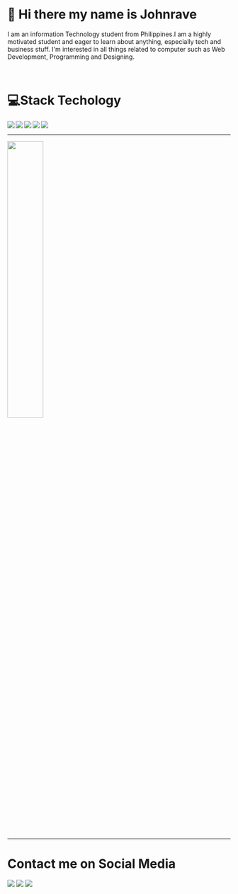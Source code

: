 
<h1>👋 Hi there my name is Johnrave</h1>
<p>I am an information Technology student from Philippines.I am a highly motivated student and eager to learn about anything, especially tech and business stuff. I'm interested in all things related to computer such as Web Development, Programming and Designing.</p>

<br/>
<!--- Languages --->
<h1>💻Stack Techology</h1>
<img  align ="left" src="https://img.shields.io/badge/HTML5-E34F26?style=for-the-badge&logo=html5&logoColor=white"/>
<img  align ="left" src="https://img.shields.io/badge/CSS3-1572B6?style=for-the-badge&logo=css3&logoColor=white"/>
<img  align ="left" src="https://img.shields.io/badge/JavaScript-323330?style=for-the-badge&logo=javascript&logoC"/>
<img align ="left"  src="https://img.shields.io/badge/Figma-F24E1E?style=for-the-badge&logo=figma&logoColor=white"/>
<img   src="https://img.shields.io/badge/Bootstrap-563D7C?style=for-the-badge&logo=bootstrap&logoColor=white"/>

<!--- Stats --->
<hr>

<img   width = "40%" src="https://github-readme-stats.vercel.app/api/top-langs/?username=Johnravee&layout=compact"/>

<hr>

<h1>Contact me on Social Media</h1>
<a align ="left" target="_blank" href ="https://mail.google.com/mail/u/johnravemimayn@example.org/#compose"><img src="https://img.shields.io/badge/Gmail-D14836?style=for-the-badge&logo=gmail&logoColor=white"/></a>
<a align ="left" target="_blank" href ="https://www.facebook.com/profile.php?id=100086311660925"><img src="https://img.shields.io/badge/Facebook-%231877F2.svg?style=for-the-badge&logo=Facebook&logoColor=white"/></a>
<a target="_blank" href ="https://www.linkedin.com/in/johrave-mimay-740a06237/"><img src="https://img.shields.io/badge/linkedin-%230077B5.svg?style=for-the-badge&logo=linkedin&logoColor=white"/></a>









